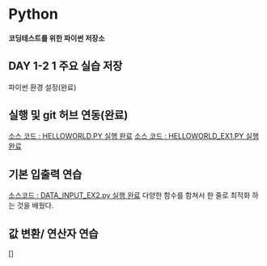 # Python
#### 코딩테스트를 위한 파이썬 저장소

## DAY 1-2 1 주요 실습 저장
파이썬 환경 설정(완료)

## 실행 및 git 허브 연동(완료)
[소스 코드 : HELLOWORLD.PY 실행 완료](https://github.com/20dlwnsrhkd/Python/blob/main/Day1/HELLOWORLD.py)
[소스 코드 : HELLOWORLD_EX1.PY 실행 완료](https://github.com/20dlwnsrhkd/Python/blob/main/Day1/HELLOWORLD_EX1.py)

## 기본 입출력 연습
[소스코드 : DATA_INPUT_EX2.py 실행 완료](https://github.com/20dlwnsrhkd/Python/blob/main/Day1/DATA_INPUT_EX2.py)
다양한 함수를 함쳐서 한 줄로 최적화 하는 것을 배웠다.

## 값 변환/ 연산자 연습
[]
